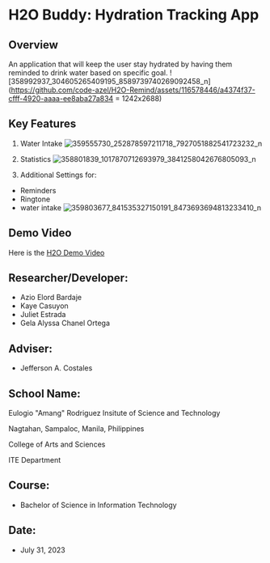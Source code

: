 # H2O Buddy: Hydration Tracking App



## Overview
An application that will keep the user stay hydrated by having them reminded to drink water based on specific goal.
![358992937_304605265409195_8589739740269092458_n](https://github.com/code-azel/H2O-Remind/assets/116578446/a4374f37-cfff-4920-aaaa-ee8aba27a834 = 1242x2688)





## Key Features
1. Water Intake
![359555730_252878597211718_7927051882541723232_n](https://github.com/code-azel/H2O-Remind/assets/116578446/b953a037-77f4-44ad-b1df-74dc37b6501d)

2. Statistics
![358801839_1017870712693979_3841258042676805093_n](https://github.com/code-azel/H2O-Remind/assets/116578446/1c673d33-2ff2-403a-88ab-5afb8511ff5a)

3. Additional Settings for:
  - Reminders
  - Ringtone
  - water intake
![359803677_841535327150191_8473693694813233410_n](https://github.com/code-azel/H2O-Remind/assets/116578446/bb1e33a7-e41e-4134-a37c-8194b16c323d)


## Demo Video
Here is the
[H2O Demo Video](https://drive.google.com/file/d/1h85f2FTU7KrRKcLfqcU0TxsmpbjGf6IP/view?fbclid=IwAR0Q_u9oceODJJNmV77efBf47taZ9oWmvytC9T-LCw0YPPSNtLYi6SehLjA)
## Researcher/Developer:
- Azio Elord Bardaje
- Kaye Casuyon
- Juliet Estrada
- Gela Alyssa Chanel Ortega
## Adviser:
- Jefferson A. Costales
## School Name:
Eulogio "Amang" Rodriguez Insitute of Science and Technology<br>

Nagtahan, Sampaloc, Manila, Philippines<br>

College of Arts and Sciences<br>

ITE Department
## Course:
- Bachelor of Science in Information Technology

## Date: 
- July 31, 2023

